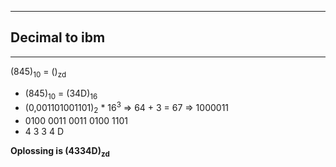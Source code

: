 ------
## Decimal to ibm
------
(845)<sub>10</sub> = ()<sub>zd</sub>

* (845)<sub>10</sub> = (34D)<sub>16</sub>
* (0,001101001101)<sub>2</sub> * 16<sup>3</sup> => 64 + 3 = 67 => 1000011
* 0100 0011 0011 0100 1101
*   4    3    3    4    D

__Oplossing is (4334D)<sub>zd</sub>__